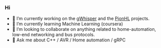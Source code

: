 ### Hi
- 🔭 I’m currently working on the [gWhisper](https://github.com/IBM/gWhisper) and the [PjonHL](https://github.com/rainerschoe/PjonHL) projects.
- 🌱 I’m currently learning Machine Learning (coursera)
- 👯 I’m looking to collaborate on anything related to home-automation, low-end networking and bus protocols.
- 💬 Ask me about C++ / AVR / Home automation / gRPC
